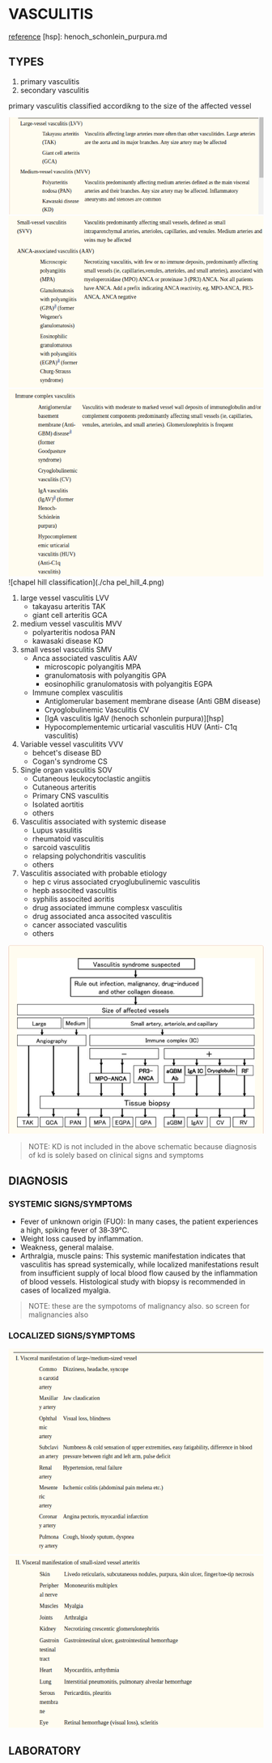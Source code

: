 # VASCULITIS

[reference](https://www.ncbi.nlm.nih.gov/pmc/articles/PMC5689388/)
[hsp]: henoch_schonlein_purpura.md

## TYPES

1. primary vasculitis
2. secondary vasculitis

primary vasculitis classified accordikng to the size of the affected vessel

![chapel hill classification](./chapel_hill_1.png)
![chapel hill classification](./chapel_hill_2.png)
![chapel hill classification](./chapel_hill_3.png)
![chapel hill classification](./cha	pel_hill_4.png)

1. large vessel vasculitis LVV
	- takayasu arteritis TAK
	- giant cell arteritis GCA
2. medium vessel vasculitis MVV
	- polyarteritis nodosa PAN
	- kawasaki disease KD
3. small vessel vasculitis SMV
	- Anca associated vasculitis AAV
		* microscopic polyangitis MPA
		* granulomatosis with polyangitis GPA
		* eosinophilic granulomatosis with polyangitis EGPA
	- Immune complex vasculitis
		* Antiglomerular basement membrane disease (Anti GBM disease)
		* Cryoglobulinemic Vasculitis CV
		* [IgA vasculitis IgAV (henoch schonlein purpura)][hsp]
		* Hypocomplementemic urticarial vasculitis HUV (Anti- C1q vasculitis)
4. Variable vessel vasculitits VVV
	- behcet's disease BD
	- Cogan's syndrome CS
5. Single organ vasculitis SOV
	- Cutaneous leukocytoclastic angiitis
	- Cutaneous arteritis
	- Primary CNS vasculitis
	- Isolated aortitis 
	- others
6. Vasculitis associated with systemic disease
	- Lupus vasulitis
	- rheumatoid vasculitis
	- sarcoid vasculitis 
	- relapsing polychondritis vasculitis
	- others
7. Vasculitis associated with probable etiology
	- hep c virus associated cryoglubulinemic vasculitis
	- hepb associted vasculitis
	- syphilis associted aoritis
	- drug associated immune complesx vasculitis
	- drug associated anca associted vasculitis
	- cancer associated vasculitis
	- others

![schematic](./vasculitis_schematic.png)
> NOTE: KD is not included in the above schematic because diagnosis of kd is solely based on clinical signs and symptoms

## DIAGNOSIS

### SYSTEMIC SIGNS/SYMPTOMS

* Fever of unknown origin (FUO): In many cases, the patient experiences a high, spiking fever of 38‐39°C.
* Weight loss caused by inflammation.
* Weakness, general malaise.
* Arthralgia, muscle pains: This systemic manifestation indicates that vasculitis has spread systemically, while localized manifestations result from insufficient supply of local blood flow caused by the inflammation of blood vessels. Histological study with biopsy is recommended in cases of localized myalgia.

> NOTE: these are the sympotoms of malignancy also. so screen for malignancies also

### LOCALIZED SIGNS/SYMPTOMS

![clinical features](./vasculitis_clinical_large_medium.png)
![clinical features](./vasculitis_clinical_small.png)

## LABORATORY 
